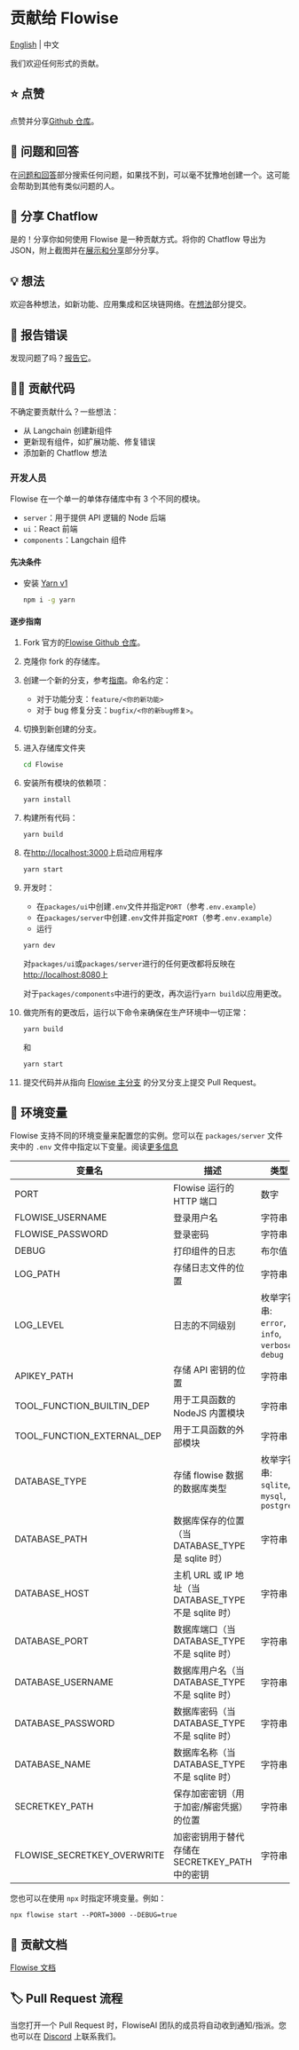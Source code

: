 <!-- markdownlint-disable MD030 -->

# 贡献给 Flowise

[English](./CONTRIBUTING.md) | 中文

我们欢迎任何形式的贡献。

## ⭐ 点赞

点赞并分享[Github 仓库](https://github.com/FlowiseAI/Flowise)。

## 🙋 问题和回答

在[问题和回答](https://github.com/FlowiseAI/Flowise/discussions/categories/q-a)部分搜索任何问题，如果找不到，可以毫不犹豫地创建一个。这可能会帮助到其他有类似问题的人。

## 🙌 分享 Chatflow

是的！分享你如何使用 Flowise 是一种贡献方式。将你的 Chatflow 导出为 JSON，附上截图并在[展示和分享](https://github.com/FlowiseAI/Flowise/discussions/categories/show-and-tell)部分分享。

## 💡 想法

欢迎各种想法，如新功能、应用集成和区块链网络。在[想法](https://github.com/FlowiseAI/Flowise/discussions/categories/ideas)部分提交。

## 🐞 报告错误

发现问题了吗？[报告它](https://github.com/FlowiseAI/Flowise/issues/new/choose)。

## 👨‍💻 贡献代码

不确定要贡献什么？一些想法：

-   从 Langchain 创建新组件
-   更新现有组件，如扩展功能、修复错误
-   添加新的 Chatflow 想法

### 开发人员

Flowise 在一个单一的单体存储库中有 3 个不同的模块。

-   `server`：用于提供 API 逻辑的 Node 后端
-   `ui`：React 前端
-   `components`：Langchain 组件

#### 先决条件

-   安装 [Yarn v1](https://classic.yarnpkg.com/en/docs/install)
    ```bash
    npm i -g yarn
    ```

#### 逐步指南

1. Fork 官方的[Flowise Github 仓库](https://github.com/FlowiseAI/Flowise)。

2. 克隆你 fork 的存储库。

3. 创建一个新的分支，参考[指南](https://docs.github.com/en/pull-requests/collaborating-with-pull-requests/proposing-changes-to-your-work-with-pull-requests/creating-and-deleting-branches-within-your-repository)。命名约定：

    - 对于功能分支：`feature/<你的新功能>`
    - 对于 bug 修复分支：`bugfix/<你的新bug修复>`。

4. 切换到新创建的分支。

5. 进入存储库文件夹

    ```bash
    cd Flowise
    ```

6. 安装所有模块的依赖项：

    ```bash
    yarn install
    ```

7. 构建所有代码：

    ```bash
    yarn build
    ```

8. 在[http://localhost:3000](http://localhost:3000)上启动应用程序

    ```bash
    yarn start
    ```

9. 开发时：

    - 在`packages/ui`中创建`.env`文件并指定`PORT`（参考`.env.example`）
    - 在`packages/server`中创建`.env`文件并指定`PORT`（参考`.env.example`）
    - 运行

    ```bash
    yarn dev
    ```

    对`packages/ui`或`packages/server`进行的任何更改都将反映在[http://localhost:8080](http://localhost:8080)上

    对于`packages/components`中进行的更改，再次运行`yarn build`以应用更改。

10. 做完所有的更改后，运行以下命令来确保在生产环境中一切正常：

    ```bash
    yarn build
    ```

    和

    ```bash
    yarn start
    ```

11. 提交代码并从指向 [Flowise 主分支](https://github.com/FlowiseAI/Flowise/tree/master) 的分叉分支上提交 Pull Request。

## 🌱 环境变量

Flowise 支持不同的环境变量来配置您的实例。您可以在 `packages/server` 文件夹中的 `.env` 文件中指定以下变量。阅读[更多信息](https://docs.flowiseai.com/environment-variables)

| 变量名                      | 描述                                                   | 类型                                            | 默认值                              |
| --------------------------- | ------------------------------------------------------ | ----------------------------------------------- | ----------------------------------- |
| PORT                        | Flowise 运行的 HTTP 端口                               | 数字                                            | 3000                                |
| FLOWISE_USERNAME            | 登录用户名                                             | 字符串                                          |                                     |
| FLOWISE_PASSWORD            | 登录密码                                               | 字符串                                          |                                     |
| DEBUG                       | 打印组件的日志                                         | 布尔值                                          |                                     |
| LOG_PATH                    | 存储日志文件的位置                                     | 字符串                                          | `your-path/Flowise/logs`            |
| LOG_LEVEL                   | 日志的不同级别                                         | 枚举字符串: `error`, `info`, `verbose`, `debug` | `info`                              |
| APIKEY_PATH                 | 存储 API 密钥的位置                                    | 字符串                                          | `your-path/Flowise/packages/server` |
| TOOL_FUNCTION_BUILTIN_DEP   | 用于工具函数的 NodeJS 内置模块                         | 字符串                                          |                                     |
| TOOL_FUNCTION_EXTERNAL_DEP  | 用于工具函数的外部模块                                 | 字符串                                          |                                     |
| DATABASE_TYPE               | 存储 flowise 数据的数据库类型                          | 枚举字符串: `sqlite`, `mysql`, `postgres`       | `sqlite`                            |
| DATABASE_PATH               | 数据库保存的位置（当 DATABASE_TYPE 是 sqlite 时）      | 字符串                                          | `your-home-dir/.flowise`            |
| DATABASE_HOST               | 主机 URL 或 IP 地址（当 DATABASE_TYPE 不是 sqlite 时） | 字符串                                          |                                     |
| DATABASE_PORT               | 数据库端口（当 DATABASE_TYPE 不是 sqlite 时）          | 字符串                                          |                                     |
| DATABASE_USERNAME           | 数据库用户名（当 DATABASE_TYPE 不是 sqlite 时）        | 字符串                                          |                                     |
| DATABASE_PASSWORD           | 数据库密码（当 DATABASE_TYPE 不是 sqlite 时）          | 字符串                                          |                                     |
| DATABASE_NAME               | 数据库名称（当 DATABASE_TYPE 不是 sqlite 时）          | 字符串                                          |                                     |
| SECRETKEY_PATH              | 保存加密密钥（用于加密/解密凭据）的位置                | 字符串                                          | `your-path/Flowise/packages/server` |
| FLOWISE_SECRETKEY_OVERWRITE | 加密密钥用于替代存储在 SECRETKEY_PATH 中的密钥         | 字符串                                          |

您也可以在使用 `npx` 时指定环境变量。例如：

```
npx flowise start --PORT=3000 --DEBUG=true
```

## 📖 贡献文档

[Flowise 文档](https://github.com/FlowiseAI/FlowiseDocs)

## 🏷️ Pull Request 流程

当您打开一个 Pull Request 时，FlowiseAI 团队的成员将自动收到通知/指派。您也可以在 [Discord](https://discord.gg/jbaHfsRVBW) 上联系我们。

##
